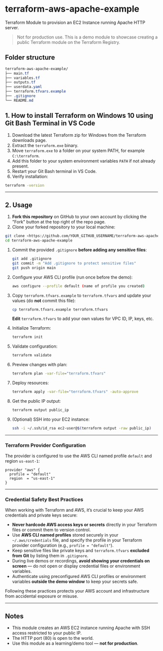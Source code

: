 # terraform-aws-apache-example

Terraform Module to provision an EC2 Instance running Apache HTTP server.

> Not for production use. This is a demo module to showcase creating a public Terraform module on the Terraform Registry.
> 

## **Folder structure**

```css
terraform-aws-apache-example/
├── main.tf
├── variables.tf
├── outputs.tf
├── userdata.yaml
├── terraform.tfvars.example
├── .gitignore
└── README.md
```

## 1. How to install Terraform on Windows 10 using Git Bash Terminal in VS Code

1. Download the latest Terraform zip for Windows from the Terraform downloads page.
2. Extract the `terraform.exe` binary.
3. Move `terraform.exe` to a folder on your system PATH, for example `C:\terraform`.
4. Add this folder to your system environment variables `PATH` if not already present.
5. Restart your Git Bash terminal in VS Code.
6. Verify installation:

```bash
terraform -version

```

---

## 2. Usage

1. **Fork this repository** on GitHub to your own account by clicking the "Fork" button at the top right of the repo page.
2. Clone your forked repository to your local machine:

```bash
git clone <https://github.com/YOUR_GITHUB_USERNAME/terraform-aws-apache-example.git>
cd terraform-aws-apache-example

```

1. Commit the provided `.gitignore` **before adding any sensitive files**:
    
    ```bash
    git add .gitignore
    git commit -m "Add .gitignore to protect sensitive files"
    git push origin main
    ```
    
2. Configure your AWS CLI profile (run once before the demo):
    
    ```bash
    aws configure --profile default (name of profile you created)
    ```
    
3. Copy `terraform.tfvars.example` to `terraform.tfvars` and update your values (do **not** commit this file):
    
    ```bash
    cp terraform.tfvars.example terraform.tfvars
    ```
    
    **Edit** `terraform.tfvars` to add your own values for VPC ID, IP, keys, etc.
    
4. Initialize Terraform:
    
    ```bash
    terraform init
    ```
    
5. Validate configuration:
    
    ```bash
    terraform validate
    ```
    
6. Preview changes with plan:
    
    ```bash
    terraform plan -var-file="terraform.tfvars"
    ```
    
7. Deploy resources:
    
    ```bash
    terraform apply -var-file="terraform.tfvars" -auto-approve
    ```
    
8. Get the public IP output:
    
    ```bash
    terraform output public_ip
    ```
    
9. (Optional) SSH into your EC2 instance:
    
    ```bash
    ssh -i ~/.ssh/id_rsa ec2-user@$(terraform output -raw public_ip)
    ```
    

---

### **Terraform Provider Configuration**

The provider is configured to use the AWS CLI named profile `default` and region `us-east-1`:

```hcl
provider "aws" {
  profile = "default"
  region  = "us-east-1"
}
```

---

### Credential Safety Best Practices

When working with Terraform and AWS, it’s crucial to keep your AWS credentials and private keys secure:

- **Never hardcode AWS access keys or secrets** directly in your Terraform files or commit them to version control.
- Use **AWS CLI named profiles** stored securely in your `~/.aws/credentials` file, and specify the profile in your Terraform provider configuration (e.g., `profile = "default"`).
- Keep sensitive files like private keys and `terraform.tfvars` **excluded from Git** by listing them in `.gitignore`.
- During live demos or recordings, **avoid showing your credentials on screen** — do not open or display credential files or environment variables.
- Authenticate using preconfigured AWS CLI profiles or environment variables **outside the demo window** to keep your secrets safe.

Following these practices protects your AWS account and infrastructure from accidental exposure or misuse.

---

## Notes

- This module creates an AWS EC2 instance running Apache with SSH access restricted to your public IP.
- The HTTP port (80) is open to the world.
- Use this module as a learning/demo tool — **not for production**.